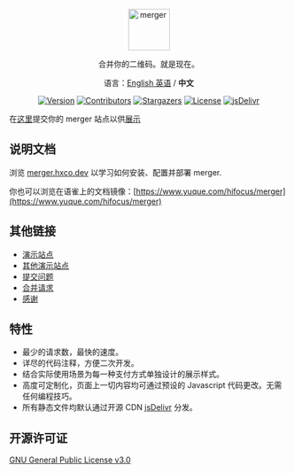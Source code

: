 <p align="center">
  <a href="https://merger.hxco.dev">
    <img alt="merger" src="https://ae01.alicdn.com/kf/HTB1M9ondUKF3KVjSZFE760ExFXae.png" height="75">
  </a>
</p>

<p align="center">
合并你的二维码。就是现在。
</p>
<p align="center">
语言：<a href="/README.md">English 英语</a> / <strong>中文</strong>
</p>


<p align="center">
<a href="https://github.com/hifocus/merger/releases"><img alt="Version" src="https://img.shields.io/github/release/hifocus/merger/all.svg?style=flat-square"/></a>
<a href="https://github.com/hifocus/merger/graphs/contributors"><img alt="Contributors" src="https://img.shields.io/github/contributors/hifocus/merger.svg?style=flat-square"/></a>
<a href="https://github.com/hifocus/merger/stargazers"><img alt="Stargazers" src="https://img.shields.io/github/stars/hifocus/merger.svg?style=flat-square"/></a>
<a href="https://github.com/hifocus/merger/blob/master/LICENSE"><img alt="License" src="https://img.shields.io/github/license/hifocus/merger.svg?style=flat-square"/></a>
<a href="https://www.jsdelivr.com/package/gh/hifocus/merger"><img alt="jsDelivr" src="https://data.jsdelivr.com/v1/package/gh/hifocus/merger/badge"/></a>
</p>

在[这里](https://github.com/hifocus/merger/issues/4)提交你的 merger 站点以供[展示](https://merger.hxco.dev/#/?id=%e5%85%b6%e4%bb%96%e6%bc%94%e7%a4%ba%e7%ab%99%e7%82%b9)

## 说明文档

浏览 [merger.hxco.dev](https://merger.hxco.dev) 以学习如何安装、配置并部署 merger.

你也可以浏览在语雀上的文档镜像：[https://www.yuque.com/hifocus/merger](https://www.yuque.com/hifocus/merger)

## 其他链接

- [演示站点](https://demo.qrcdn.com)
- [其他演示站点](https://merger.hxco.dev/#/?id=%e5%85%b6%e4%bb%96%e6%bc%94%e7%a4%ba%e7%ab%99%e7%82%b9)
- [提交问题](https://github.com/hifocus/merger/issues)
- [合并请求](https://github.com/hifocus/merger/pulls)
- [感谢](https://merger.hxco.dev/#/?id=credit)

## 特性

- 最少的请求数，最快的速度。
- 详尽的代码注释，方便二次开发。
- 结合实际使用场景为每一种支付方式单独设计的展示样式。
- 高度可定制化，页面上一切内容均可通过预设的 Javascript 代码更改。无需任何编程技巧。
- 所有静态文件均默认通过开源 CDN [jsDelivr](https://www.jsdelivr.com) 分发。

## 开源许可证

[GNU General Public License v3.0](https://github.com/hifocus/merger/blob/master/LICENSE)
